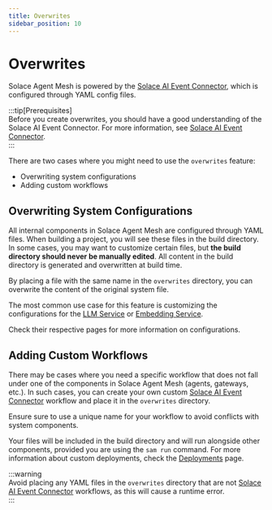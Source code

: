 ```yaml
---
title: Overwrites
sidebar_position: 10
---
```


# Overwrites

Solace Agent Mesh is powered by the [Solace AI Event Connector](../../user-guide/solace-ai-connector.md), which is configured through YAML config files.

:::tip[Prerequisites]  
Before you create overwrites, you should have a good understanding of the Solace AI Event Connector. For more information, see [Solace AI Event Connector](../../user-guide/solace-ai-connector.md).  
:::

There are two cases where you might need to use the `overwrites` feature:

- Overwriting system configurations
- Adding custom workflows

## Overwriting System Configurations

All internal components in Solace Agent Mesh are configured through YAML files. When building a project, you will see these files in the build directory. In some cases, you may want to customize certain files, but **the build directory should never be manually edited**. All content in the build directory is generated and overwritten at build time.

By placing a file with the same name in the `overwrites` directory, you can overwrite the content of the original system file.

The most common use case for this feature is customizing the configurations for the [LLM Service](./services/llm-service.md) or [Embedding Service](./services/embedding-service.md).

Check their respective pages for more information on configurations.

## Adding Custom Workflows

There may be cases where you need a specific workflow that does not fall under one of the components in Solace Agent Mesh (agents, gateways, etc.). In such cases, you can create your own custom [Solace AI Event Connector](../../user-guide/solace-ai-connector.md) workflow and place it in the `overwrites` directory.

Ensure sure to use a unique name for your workflow to avoid conflicts with system components.

Your files will be included in the build directory and will run alongside other components, provided you are using the `sam run` command. For more information about custom deployments, check the [Deployments](../../deployment/deploy.md) page.

:::warning  
Avoid placing any YAML files in the `overwrites` directory that are not [Solace AI Event Connector](../../user-guide/solace-ai-connector.md) workflows, as this will cause a runtime error.  
:::
